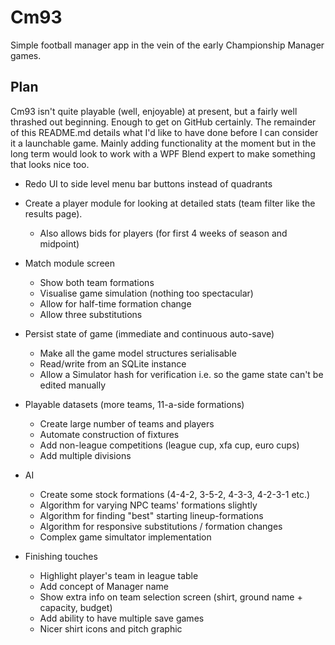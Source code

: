Cm93
====

Simple football manager app in the vein of the early Championship Manager games.

Plan
----

Cm93 isn't quite playable (well, enjoyable) at present, but a fairly well thrashed out beginning. Enough to get on GitHub certainly. The remainder of this README.md details what I'd like to have done before I can consider it a launchable game. Mainly adding functionality at the moment but in the long term would look to work with a WPF Blend expert to make something that looks nice too.

* Redo UI to side level menu bar buttons instead of quadrants

- Create a player module for looking at detailed stats (team filter like the results page).
	- Also allows bids for players (for first 4 weeks of season and midpoint)

- Match module screen
	- Show both team formations
	- Visualise game simulation (nothing too spectacular)
	- Allow for half-time formation change
	- Allow three substitutions

- Persist state of game (immediate and continuous auto-save)
	- Make all the game model structures serialisable
	- Read/write from an SQLite instance
	- Allow a Simulator hash for verification i.e. so the game state can't be edited manually

- Playable datasets (more teams, 11-a-side formations)
	- Create large number of teams and players
	- Automate construction of fixtures
	- Add non-league competitions (league cup, xfa cup, euro cups)
	- Add multiple divisions

- AI
	- Create some stock formations (4-4-2, 3-5-2, 4-3-3, 4-2-3-1 etc.)
	- Algorithm for varying NPC teams' formations slightly
	- Algorithm for finding "best" starting lineup-formations
	- Algorithm for responsive substitutions / formation changes
	- Complex game simultator implementation

- Finishing touches
	- Highlight player's team in league table
	- Add concept of Manager name
	- Show extra info on team selection screen (shirt, ground name + capacity, budget)
	- Add ability to have multiple save games
	- Nicer shirt icons and pitch graphic
